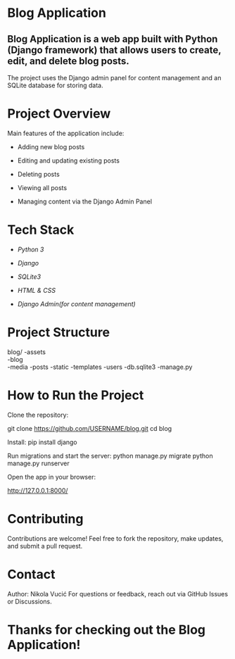 # Blog Application

## Blog Application is a web app built with Python (Django framework) that allows users to create, edit, and delete blog posts.
The project uses the Django admin panel for content management and an SQLite database for storing data.

# Project Overview

Main features of the application include:

- Adding new blog posts

- Editing and updating existing posts

- Deleting posts

- Viewing all posts

- Managing content via the Django Admin Panel

# Tech Stack

- *Python 3*

- *Django*

- *SQLite3*

 - *HTML & CSS*

- *Django Admin(for content management)*

# Project Structure

blog/
-assets         
-blog                  
-media
-posts
-static
-templates
-users
-db.sqlite3
-manage.py

# How to Run the Project

Clone the repository:

git clone https://github.com/USERNAME/blog.git
cd blog

Install:
pip install django

Run migrations and start the server:
python manage.py migrate
python manage.py runserver

Open the app in your browser:

http://127.0.0.1:8000/


# Contributing

Contributions are welcome! Feel free to fork the repository, make updates, and submit a pull request.


# Contact

Author: Nikola Vucić
For questions or feedback, reach out via GitHub Issues or Discussions.

# Thanks for checking out the Blog Application!
